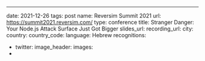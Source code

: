 ---
date: 2021-12-26
tags: post
name: Reversim Summit 2021
url: https://summit2021.reversim.com/
type: conference
title: Stranger Danger: Your Node.js Attack Surface Just Got Bigger
slides_url: 
recording_url: 
city: 
country: 
country_code: 
language: Hebrew
recognitions:
  - twitter:
image_header: 
images:
  - 
